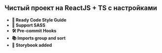 ## Чистый проект на ReactJS + TS с настройками

- **🎁 Ready Code Style Guide**
- **📜 Support SASS**
- **🛠️ Pre-commit Hooks**
- **📚 Imports group and sort**
- **📖 Storybook added**
